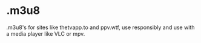 # .m3u8
.m3u8's for sites like thetvapp.to and ppv.wtf, use responsibly and use with a media player like VLC or mpv.
